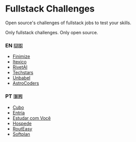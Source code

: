 # Fullstack Challenges

Open source's challenges of fullstack jobs to test your skills.

Only fullstack challenges. Only open source.

### EN :us:
- [Finimize](https://github.com/finimize/fullstack-dev-challenge)
- [Itexico](https://github.com/itexico/interview-codingchallenge-fsjs)
- [RivetAI](https://github.com/endcue/fullstack-challenge)
- [Techstars](https://github.com/techstars/full-stack-challenge)
- [Unbabel](https://github.com/Unbabel/fullstack-coding-challenge)
- [AstroCoders](https://github.com/Astrocoders/fullstack-challenge)

### PT :brazil:
- [Cubo](https://github.com/cubonetwork/fullstack-challenge)
- [Entria](https://github.com/entria/jobs/blob/master/fullstack/challenge.md)
- [Estudar com Você ](https://github.com/estudarcomvoce/fullstack-challenge)
- [Hospede](https://github.com/hospede/fullstack-challenge)
- [RoutEasy](https://github.com/RoutEasy/challenge-fullstack)
- [Softplan](https://github.com/g-cpa-squad-produto/softplan-desafio-fullstack)
